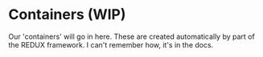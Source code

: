 # Containers (WIP)

Our 'containers' will go in here. These are created automatically by part of the REDUX framework. I can't remember how, it's in the docs.
